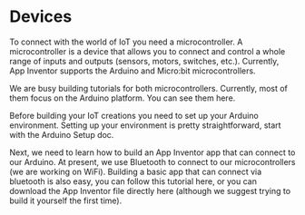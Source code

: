 # Devices
To connect with the world of IoT you need a microcontroller. A microcontroller is a device that allows you to connect and control a whole range of inputs and outputs (sensors, motors, switches, etc.). Currently, App Inventor supports the Arduino and Micro:bit microcontrollers.

We are busy building tutorials for both microcontrollers. Currently, most of them focus on the Arduino platform. You can see them here.

Before building your IoT creations you need to set up your Arduino environment. Setting up your environment is pretty straightforward, start with the Arduino Setup doc.

Next, we need to learn how to build an App Inventor app that can connect to our Arduino. At present, we use Bluetooth to connect to our microcontrollers (we are working on WiFi). Building a basic app that can connect via bluetooth is also easy, you can follow this tutorial here, or you can download the App Inventor file directly here (although we suggest trying to build it yourself the first time).
